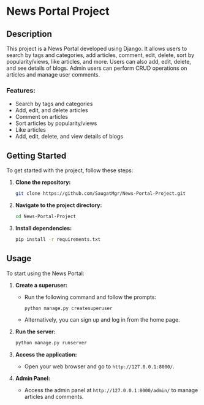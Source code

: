 # News Portal Project

## Description
This project is a News Portal developed using Django. It allows users to search by tags and categories, add articles, comment, edit, delete, sort by popularity/views, like articles, and more. Users can also add, edit, delete, and see details of blogs. Admin users can perform CRUD operations on articles and manage user comments.

### Features:
- Search by tags and categories
- Add, edit, and delete articles
- Comment on articles
- Sort articles by popularity/views
- Like articles
- Add, edit, delete, and view details of blogs

## Getting Started

To get started with the project, follow these steps:

1. **Clone the repository:**
    ```bash
    git clone https://github.com/SaugatMgr/News-Portal-Project.git
    ```
2. **Navigate to the project directory:**
    ```bash
    cd News-Portal-Project
    ```
3. **Install dependencies:**
    ```bash
    pip install -r requirements.txt
    ```

## Usage

To start using the News Portal:

1. **Create a superuser:**
    - Run the following command and follow the prompts:
        ```bash
        python manage.py createsuperuser
        ```
    - Alternatively, you can sign up and log in from the home page.

2. **Run the server:**
    ```bash
    python manage.py runserver
    ```

3. **Access the application:**
    - Open your web browser and go to `http://127.0.0.1:8000/`.

4. **Admin Panel:**
    - Access the admin panel at `http://127.0.0.1:8000/admin/` to manage articles and comments.
